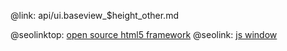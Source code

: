 @link: api/ui.baseview_$height_other.md

@seolinktop: [open source html5 framework](https://webix.com)
@seolink: [js window](https://webix.com/widget/window/)